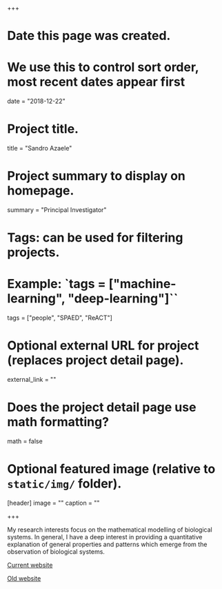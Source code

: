 +++
# Date this page was created.
# We use this to control sort order, most recent dates appear first
date = "2018-12-22"

# Project title.
title = "Sandro Azaele"

# Project summary to display on homepage.
summary = "Principal Investigator"

# Tags: can be used for filtering projects.
# Example: `tags = ["machine-learning", "deep-learning"]``
tags = ["people", "SPAED", "ReACT"]

# Optional external URL for project (replaces project detail page).
external_link = ""

# Does the project detail page use math formatting?
math = false

# Optional featured image (relative to `static/img/` folder).
[header]
image = ""
caption = ""

+++

My research interests focus on the mathematical modelling of biological systems. In general, I have a deep interest in providing a quantitative explanation of general properties and patterns which emerge from the observation of biological systems.

[Current website](https://sandroaza.github.io/sandro.azaele.github.io//)

[Old website](http://www1.maths.leeds.ac.uk/~fbssaz/contacts.html)
